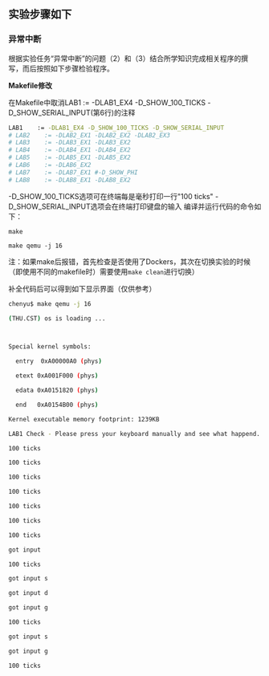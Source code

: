 ## 实验步骤如下

### 异常中断

根据实验任务“异常中断”的问题（2）和（3）结合所学知识完成相关程序的撰写，而后按照如下步骤检验程序。

**Makefile修改**

在Makefile中取消LAB1 := -DLAB1_EX4 -D_SHOW_100_TICKS -D_SHOW_SERIAL_INPUT(第6行)的注释

```bash
LAB1    := -DLAB1_EX4 -D_SHOW_100_TICKS -D_SHOW_SERIAL_INPUT
# LAB2    := -DLAB2_EX1 -DLAB2_EX2 -DLAB2_EX3
# LAB3    := -DLAB3_EX1 -DLAB3_EX2
# LAB4    := -DLAB4_EX1 -DLAB4_EX2
# LAB5    := -DLAB5_EX1 -DLAB5_EX2
# LAB6    := -DLAB6_EX2
# LAB7    := -DLAB7_EX1 #-D_SHOW_PHI
# LAB8    := -DLAB8_EX1 -DLAB8_EX2
```

-D_SHOW_100_TICKS选项可在终端每是毫秒打印一行"100 ticks" -D_SHOW_SERIAL_INPUT选项会在终端打印键盘的输入 编译并运行代码的命令如下：

```shell
make

make qemu -j 16
```

注：如果make后报错，首先检查是否使用了Dockers，其次在切换实验的时候（即使用不同的makefile时）需要使用`make clean`进行切换）

补全代码后可以得到如下显示界面（仅供参考）

```bash
chenyu$ make qemu -j 16

(THU.CST) os is loading ...



Special kernel symbols:

  entry  0xA00000A0 (phys)

  etext 0xA001F000 (phys)

  edata 0xA0151820 (phys)

  end   0xA0154B00 (phys)

Kernel executable memory footprint: 1239KB

LAB1 Check - Please press your keyboard manually and see what happend.

100 ticks

100 ticks

100 ticks

100 ticks

100 ticks

100 ticks

100 ticks

got input

100 ticks

got input s

got input d

got input g

100 ticks

got input s

got input g

100 ticks
```


